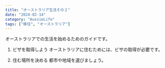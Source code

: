 ```yaml
---
title: "オーストラリア生活その２"
date: "2024-02-14"
category: "AussieLife"
tags: ["移住", "オーストラリア"]
---
```


オーストラリアでの生活を始めるためのガイドです。

1. ビザを取得しよう
   オーストラリアに住むためには、ビザの取得が必要です。

2. 住む場所を決める
   都市や地域を選びましょう。
